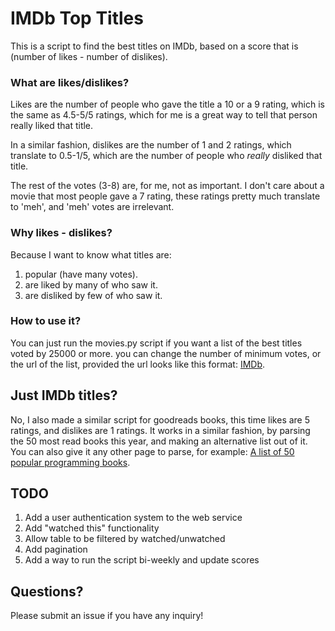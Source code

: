 # IMDb Top Titles
This is a script to find the best titles on IMDb, based on a score that is (number of likes - number of dislikes).
### What are likes/dislikes?
Likes are the number of people who gave the title a 10 or a 9 rating, which is the same as 4.5-5/5 ratings, which for me is a great way to tell that person really liked that title. 

In a similar fashion, dislikes are the number of 1 and 2 ratings, which translate to 0.5-1/5, which are the number of people who *really* disliked that title.

The rest of the votes (3-8) are, for me, not as important. I don't care about a movie that most people gave a 7 rating, these ratings pretty much translate to 'meh', and 'meh' votes are irrelevant.
### Why likes - dislikes?
Because I want to know what titles are:
1. popular (have many votes).
2. are liked by many of who saw it.
3. are disliked by few of who saw it.
### How to use it?
You can just run the movies.py script if you want a list of the best titles voted by 25000 or more. you can change the number of minimum votes, or the url of the list, provided the url looks like this format: [IMDb](http://imdb.com/search/title?count=250&num_votes=25000,&sort=num_votes,desc&view=simple).
## Just IMDb titles?
No, I also made a similar script for goodreads books, this time likes are 5 ratings, and dislikes are 1 ratings. It works in a similar fashion, by parsing the 50 most read books this year, and making an alternative list out of it. You can also give it any other page to parse, for example:  [A list of 50 popular programming books](https://www.goodreads.com/shelf/show/programming).
## TODO
1. Add a user authentication system to the web service
2. Add "watched this" functionality
3. Allow table to be filtered by watched/unwatched
4. Add pagination
5. Add a way to run the script bi-weekly and update scores

## Questions?
Please submit an issue if you have any inquiry!
